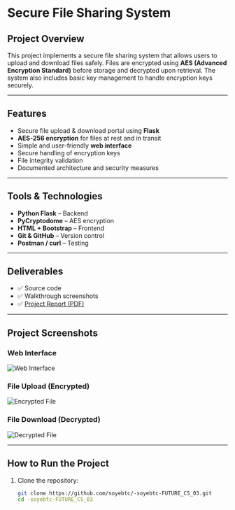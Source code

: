 # Secure File Sharing System

## Project Overview
This project implements a secure file sharing system that allows users to upload and download files safely. Files are encrypted using **AES (Advanced Encryption Standard)** before storage and decrypted upon retrieval. The system also includes basic key management to handle encryption keys securely.

---

## Features
- Secure file upload & download portal using **Flask**
- **AES-256 encryption** for files at rest and in transit
- Simple and user-friendly **web interface**
- Secure handling of encryption keys
- File integrity validation
- Documented architecture and security measures

---

## Tools & Technologies
- **Python Flask** – Backend
- **PyCryptodome** – AES encryption
- **HTML + Bootstrap** – Frontend
- **Git & GitHub** – Version control
- **Postman / curl** – Testing

---

## Deliverables
- ✅ Source code  
- ✅ Walkthrough screenshots  
- ✅ [Project Report (PDF)](./Secure_File_Sharing_Report.pdf)  

---

## Project Screenshots

### Web Interface
![Web Interface](11.png)

### File Upload (Encrypted)
![Encrypted File](12.png)

### File Download (Decrypted)
![Decrypted File](13.png)

---

## How to Run the Project

1. Clone the repository:
   ```bash
   git clone https://github.com/soyebtc/-soyebtc-FUTURE_CS_03.git
   cd -soyebtc-FUTURE_CS_03

